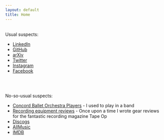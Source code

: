 ```yaml
---
layout: default
title: Home
---
```

<br>
Usual suspects:

* [LinkedIn](http://www.linkedin.com/in/rtantawi)
* [GitHub](https://github.com/ramseyt/)
* [arXiv](https://arxiv.org/search/cs?searchtype=author&query=Tantawi,+Ramsey)
* [Twitter](http://twitter.com/oscillations)<br>
* [Instagram](https://instagram.com/rtantawi/)<br>
* [Facebook](https://www.facebook.com/ramsey)<br>
<br>
<br>

No-so-usual suspects:

* [Concord Ballet Orchestra Players](https://cbop.bandcamp.com/) - I used to play in a band<br>
* [Recording equipment reviews](http://www.tapeop.com/reviews/gear/by/ramsey-tantawi) - Once upon a time I wrote gear reviews for the fantastic recording magazine Tape Op<br>
* [Discogs](http://www.discogs.com/artist/Ramsey+Tantawi)<br>
* [AllMusic](http://www.allmusic.com/artist/ramsey-tantawi-p887068/credits)<br>
* [IMDB](http://www.imdb.com/name/nm3695352/)<br>
